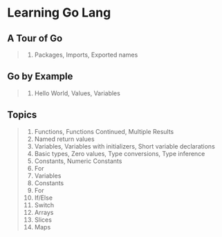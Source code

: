 # Learning Go Lang

## A Tour of Go

> 1. Packages, Imports, Exported names

## Go by Example

> 1. Hello World, Values, Variables

## Topics

> 1. Functions, Functions Continued, Multiple Results
> 1. Named return values
> 1. Variables, Variables with initializers, Short variable declarations
> 1. Basic types, Zero values, Type conversions, Type inference
> 1. Constants, Numeric Constants
> 1. For
> 1. Variables
> 1. Constants
> 1. For
> 1. If/Else
> 1. Switch
> 1. Arrays
> 1. Slices
> 1. Maps
